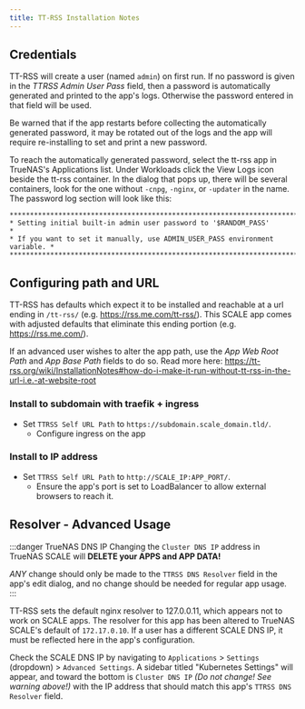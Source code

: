 ```yaml
---
title: TT-RSS Installation Notes
---
```


## Credentials

TT-RSS will create a user (named `admin`) on first run. If no password is given in the *TTRSS Admin User Pass* field, then a password is automatically generated and printed to the app's logs. Otherwise the password entered in that field will be used.

Be warned that if the app restarts before collecting the automatically generated password, it may be rotated out of the logs and the app will require re-installing to set and print a new password.

To reach the automatically generated password, select the tt-rss app in TrueNAS's Applications list. Under Workloads click the View Logs icon beside the tt-rss container. In the dialog that pops up, there will be several containers, look for the one without `-cnpg`, `-nginx`, or `-updater` in the name. The password log section will look like this:

```
*****************************************************************************
* Setting initial built-in admin user password to '$RANDOM_PASS'        *
* If you want to set it manually, use ADMIN_USER_PASS environment variable. *
*****************************************************************************
```

## Configuring path and URL

TT-RSS has defaults which expect it to be installed and reachable at a url ending in `/tt-rss/` (e.g. https://rss.me.com/tt-rss/). This SCALE app comes with adjusted defaults that eliminate this ending portion (e.g. https://rss.me.com/).

If an advanced user wishes to alter the app path, use the *App Web Root Path* and *App Base Path* fields to do so. Read more here: https://tt-rss.org/wiki/InstallationNotes#how-do-i-make-it-run-without-tt-rss-in-the-url-i.e.-at-website-root

### Install to subdomain with traefik + ingress

- Set `TTRSS Self URL Path` to `https://subdomain.scale_domain.tld/`.
  - Configure ingress on the app

### Install to IP address

- Set `TTRSS Self URL Path` to `http://SCALE_IP:APP_PORT/`.
  - Ensure the app's port is set to LoadBalancer to allow external browsers to reach it.

## Resolver - Advanced Usage

:::danger TrueNAS DNS IP
Changing the `Cluster DNS IP` address in TrueNAS SCALE will **DELETE your APPS and APP DATA!**

*ANY* change should only be made to the `TTRSS DNS Resolver` field in the app's edit dialog, and no change should be needed for regular app usage.
:::

TT-RSS sets the default nginx resolver to 127.0.0.11, which appears not to work on SCALE apps. The resolver for this app has been altered to TrueNAS SCALE's default of `172.17.0.10`. If a user has a different SCALE DNS IP, it must be reflected here in the app's configuration.

Check the SCALE DNS IP by navigating to `Applications` > `Settings` (dropdown) > `Advanced Settings`. A sidebar titled "Kubernetes Settings" will appear, and toward the bottom is `Cluster DNS IP` *(Do not change! See warning above!)* with the IP address that should match this app's `TTRSS DNS Resolver` field.
